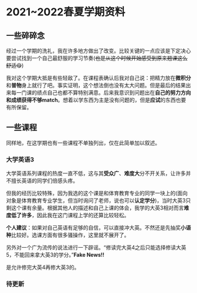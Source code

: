 # 2021~2022春夏学期资料

## 一些碎碎念

经过一个学期的洗礼，我在许多地方做出了改变。比较关键的一点应该是下定决心要尝试找到一个自己最舒服的学习节奏(~~也是从这个时候开始感受到原来翘课这么舒适😋~~)

我对这个学期大抵是有些轻敌了。在课程表确认后我对自己说：把精力放在**微积分**和**普物**身上就行了吧。事实证明，这个想法倒也没有太大问题。但是最后的结果出来每一门课的绩点自己也都不算特别满意。后来我意识到问题出在**自己的努力方向和成绩获得不够match**。想着以学东西为主是没有问题的，但是**应试**的东西也要有所保留。

## 一些课程

同样地，在这学期也有一些课程不单独列出，仅在此简单加以叙述。

### 大学英语3

大学英语系列课程的热度一直不低，这与其**受众广**、**难度大**分不开关系，让许多并不擅长英语的同学们倍感头疼。

但我的经历比较特殊，因为我选的这个课是和体育教育专业的同学一块上的(面向对象是体育教育专业学生，但当时询问了老师，说也可以**认定学分**)，当时大英3只剩这个课有余量。根据其他人的描述和自己上课的体会，我学的大英3相对而言**难度低了许多**，因此我在这门课程上学的还算比较轻松。

**个人建议**：如果对自己英语有足够的自信，可以直接冲大英。不然还是先抽奖**小语种**比较好。选课方面有很多骚操作，这里就不展开了。

另外对一个广为流传的说法进行一下辟谣。“修读完大英4之后只能选择修读大英5，不能回来拿大英3的学分。”**Fake News!!**

是允许修完大英4再修大英3的。

### 待更新
